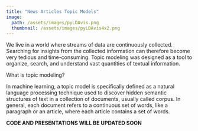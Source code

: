 ```yaml
---
title: "News Articles Topic Models"
image: 
  path: /assets/images/pyLDAvis.png
  thumbnail: /assets/images/pyLDAvis4x2.png
---
```


We live in a world where streams of data are continuously collected. Searching for insights from the collected information can therefore become very tedious and time-consuming. Topic modeling was designed as a tool to organize, search, and understand vast quantities of textual information.

What is topic modeling?

In machine learning, a topic model is specifically defined as a natural language processing technique used to discover hidden semantic structures of text in a collection of documents, usually called corpus. In general, each document refers to a continuous set of words, like a paragraph or an article, where each article contains a set of words.

**CODE AND PRESENTATIONS WILL BE UPDATED SOON**
